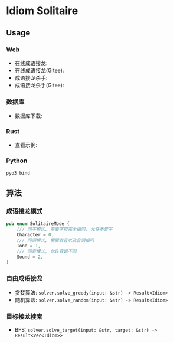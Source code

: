 Idiom Solitaire
===============

## Usage

### Web

- 在线成语接龙:
- 在线成语接龙(Gitee):
- 成语接龙杀手:
- 成语接龙杀手(Gitee): 

### 数据库

- 数据库下载:

### Rust

- 查看示例: 

### Python

```py
pyo3 bind
```

## 算法

### 成语接龙模式

```rust
pub enum SolitaireMode {
    /// 同字模式, 需要字符完全相同, 允许多音字
    Character = 0,
    /// 同调模式, 需要发音以及音调相同
    Tone = 1,
    /// 同音模式, 允许音调不同
    Sound = 2,
}
```

### 自由成语接龙

- 贪婪算法: `solver.solve_greedy(input: &str) -> Result<Idiom>`
- 随机算法: `solver.solve_random(input: &str) -> Result<Idiom>`

### 目标接龙搜索

- BFS: `solver.solve_target(input: &str, target: &str) -> Result<Vec<Idiom>>`